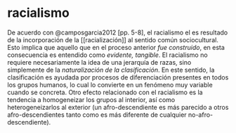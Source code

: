 # racialismo
De acuerdo con @camposgarcia2012 [pp. 5-8], el racialismo el es resultado de la incorporación de la [[racialización]] al sentido común sociocultural. Esto implica que aquello que en el proceso anterior *fue construido*, en esta consecuencia es entendido como *evidente, tangible*. El racialismo no requiere necesariamente la idea de una jerarquía de razas, sino simplemente de la *naturalización de la clasificación*. En este sentido, la clasificación es ayudada por procesos de diferenciación presentes en todos los grupos humanos, lo cual lo convierte en un fenómeno muy variable cuando se concreta. Otro efecto relacionado con el racialismo es la tendencia a homogeneizar los grupos al interior, así como heterogeneizarlos al exterior (un afro-descendiente es más parecido a otros afro-descendientes tanto como es más diferente de cualquier no-afro-descendiente).
